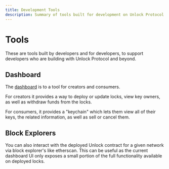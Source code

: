 ```yaml
---
title: Development Tools
description: Summary of tools built for development on Unlock Protocol.
---
```

# Tools

These are tools built by developers and for developers, to support developers who are building with Unlock Protocol and beyond.

## Dashboard

The [dashboard](https://app.unlock-protocol.com/dashboard) is to a tool for creators and consumers.

For creators it provides a way to deploy or update locks, view key owners, as well as withdraw funds from the locks.

For consumers, it provides a "keychain" which lets them view all of their keys, the related information, as well as sell or cancel them.

## Block Explorers

You can also interact with the deployed Unlock contract for a given network via block explorer's like etherscan. This can be useful as the current dashboard UI only exposes a small portion of the full functionality available on deployed locks.
